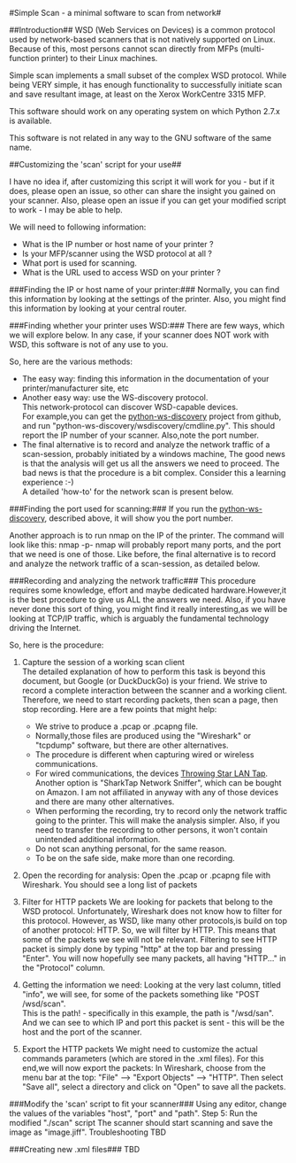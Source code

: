#Simple Scan - a minimal software to scan from network#

##Introduction##
WSD (Web Services on Devices) is a common protocol used by network-based scanners that is not natively supported on Linux.
Because of this, most persons cannot scan directly from MFPs (multi-function printer) to their Linux machines.

Simple scan implements a small subset of the complex WSD protocol.
While being VERY simple, it has enough functionality to successfully initiate scan and save resultant image, at least on the Xerox WorkCentre 3315 MFP.

This software should work on any operating system on which Python 2.7.x is available.

This software is not related in any way to the GNU software of the same name.

##Customizing the 'scan' script for your use##

I have no idea if, after customizing this script it will work for you - but if it does, please open an issue, so other can share the insight you gained on your scanner. Also, please open an issue if you can get your modified script to work - I may be able to help.

We will need to following information:

- What is the IP number or host name of your printer ?
- Is your MFP/scanner using the WSD protocol at all ?
- What port is used for scanning.
- What is the URL used to access WSD on your printer ?


###Finding the IP or host name of your printer:###
Normally, you can find this information by looking at the settings of the printer.
Also, you might find this information by looking at your central router.


###Finding whether your printer uses WSD:###
There are few ways, which we will explore below.
In any case, if your scanner does NOT work with WSD, this software is not of any use to you.

So, here are the various methods:

  - The easy way: finding this information in the documentation of your printer/manufacturer site, etc
  - Another easy way: use the WS-discovery protocol.  
    This network-protocol can discover WSD-capable devices.   
    For example,you can get the [python-ws-discovery](https://github.com/andreikop/python-ws-discovery.git) project from github, and run "python-ws-discovery/wsdiscovery/cmdline.py". This should report the IP number of your scanner. Also,note the port number.
  - The final alternative is to record and analyze the network traffic of a scan-session, probably initiated by a windows machine, The good news is that the analysis will get us all the answers we need to proceed. The bad news is that the procedure is a bit complex. Consider this a learning experience :-)  
    A detailed 'how-to' for the network scan is present below. 

###Finding the port used for scanning:###
If you run the [python-ws-discovery](https://github.com/andreikop/python-ws-discovery.git), described above, it will show you the port number. 

Another approach is to run nmap on the IP of the printer. The command will look like this:
   nmap -p- <IP of your scanner>
nmap will probably report many ports, and the port that we need is one of those.
Like before, the final alternative is to record and analyze the network traffic of a scan-session, as detailed below.


###Recording and analyzing the network traffic###
This procedure requires some knowledge, effort and maybe dedicated hardware.However,it is the best procedure to give us ALL the answers we need. Also, if you have never done this sort of thing, you might find it really interesting,as we will be looking at TCP/IP traffic, which is arguably the fundamental technology driving the Internet.

So, here is the procedure:

1. Capture the session of a working scan client  
   The detailed explanation of how to perform this task is beyond this document, but Google (or DuckDuckGo) is your friend. We strive to record a complete interaction between the scanner and a working client. Therefore, we need to start recording packets, then scan a page, then stop recording. 
   Here are a few points that might help:
   
   - We strive to produce a .pcap or .pcapng file.
   - Normally,those files are produced using the "Wireshark" or "tcpdump" software, but there are other alternatives.
   - The procedure is different when capturing wired or wireless communications.
   - For wired communications, the devices [Throwing Star LAN Tap](https://www.greatscottgadgets.com/throwingstar/).  
     Another option is "SharkTap Network Sniffer", which can be bought on Amazon. I am not affiliated in anyway with any of those devices and there are many other alternatives.
   - When performing the recording, try to record only the network traffic going to the printer. This will make the analysis simpler. Also, if you need to transfer the recording to other persons, it won't contain unintended additional information.
   - Do not scan anything personal, for the same reason. 
   - To be on the safe side, make more than one recording.

2. Open the recording for analysis:
   Open the .pcap or .pcapng file with Wireshark. You should see a long list of packets
3. Filter for HTTP packets
   We are looking for packets that belong to the WSD protocol. Unfortunately, Wireshark does not know how to filter for this protocol. However, as WSD, like many other protocols,is build on top of another protocol: HTTP. So, we will filter by HTTP. This means that some of the packets we see will not be relevant. Filtering to see HTTP packet is simply done by typing "http" at the top bar and pressing "Enter". You will now hopefully see many packets, all having "HTTP..." in the "Protocol" column.
4. Getting the information we need:
   Looking at the very last column, titled "info", we will see, for some of the packets something like "POST /wsd/scan".  
   This is the path! - specifically in this example, the path is "/wsd/san". And we can see to which IP and port this packet is sent - this will be the host and the port of the scanner. 
5. Export the HTTP packets
   We might need to customize the actual commands parameters (which are stored in the .xml files). For this end,we will now export the packets: In Wireshark, choose from the menu bar at the top: "File" --> "Export Objects" --> "HTTP". Then select "Save all", select a directory and click on "Open" to save all the packets.
   
###Modify the 'scan' script to fit your scanner###
  Using any editor, change the values of the variables "host", "port" and "path".
Step 5: Run the modified "./scan" script
  The scanner should start scanning and save the image as "image.jiff".
  Troubleshooting TBD

###Creating new .xml files###
TBD

